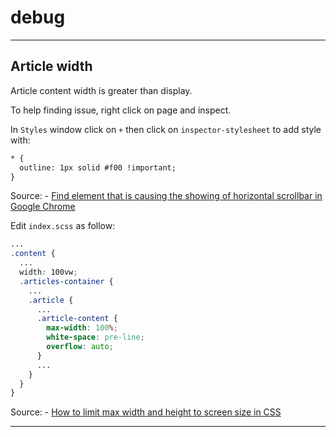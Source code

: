 # debug

---

## Article width

Article content width is greater than display.

To help finding issue, right click on page and inspect.

In `Styles` window click on `+` then click on `inspector-stylesheet` to add style with:

```txt
* {
  outline: 1px solid #f00 !important;
}
```

Source: - [Find element that is causing the showing of horizontal scrollbar in Google Chrome](https://stackoverflow.com/questions/31458477/find-element-that-is-causing-the-showing-of-horizontal-scrollbar-in-google-chrom)

Edit `index.scss` as follow:

```scss
...
.content {
  ...
  width: 100vw;
  .articles-container {
    ...
    .article {
      ...
      .article-content {
        max-width: 100%;
        white-space: pre-line;
        overflow: auto;
      }
      ...
    }
  }
}

```

Source: - [How to limit max width and height to screen size in CSS](https://stackoverflow.com/questions/36253760/how-to-limit-max-width-and-height-to-screen-size-in-css)

---
